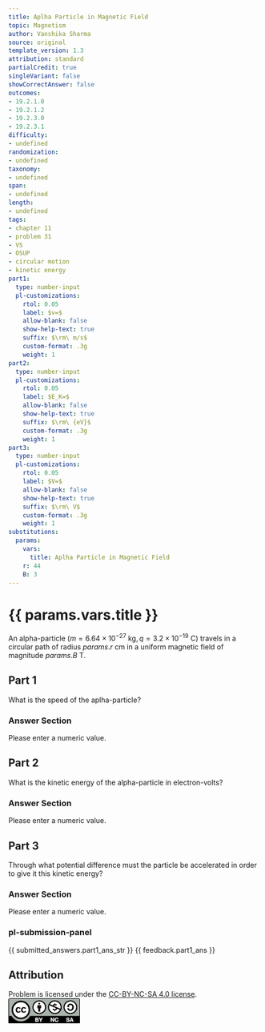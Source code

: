 ```yaml
---
title: Aplha Particle in Magnetic Field
topic: Magnetism
author: Vanshika Sharma
source: original
template_version: 1.3
attribution: standard
partialCredit: true
singleVariant: false
showCorrectAnswer: false
outcomes:
- 19.2.1.0
- 19.2.1.2
- 19.2.3.0
- 19.2.3.1
difficulty:
- undefined
randomization:
- undefined
taxonomy:
- undefined
span:
- undefined
length:
- undefined
tags:
- chapter 11
- problem 31
- VS
- OSUP
- circular motion
- kinetic energy
part1:
  type: number-input
  pl-customizations:
    rtol: 0.05
    label: $v=$
    allow-blank: false
    show-help-text: true
    suffix: $\rm\ m/s$
    custom-format: .3g
    weight: 1
part2:
  type: number-input
  pl-customizations:
    rtol: 0.05
    label: $E_K=$
    allow-blank: false
    show-help-text: true
    suffix: $\rm\ {eV}$
    custom-format: .3g
    weight: 1
part3:
  type: number-input
  pl-customizations:
    rtol: 0.05
    label: $V=$
    allow-blank: false
    show-help-text: true
    suffix: $\rm\ V$
    custom-format: .3g
    weight: 1
substitutions:
  params:
    vars:
      title: Aplha Particle in Magnetic Field
    r: 44
    B: 3
---
```

# {{ params.vars.title }}
An alpha-particle ($m = 6.64 \times 10^{-27} \textrm{ kg}, q = 3.2 \times 10^{-19} \textrm{ C}$) travels in a circular path of radius ${{params.r}} \textrm{ cm}$ in a uniform magnetic field of magnitude ${{params.B}} \textrm{ T}$.

## Part 1

What is the speed of the aplha-particle?

### Answer Section

Please enter a numeric value.

## Part 2

What is the kinetic energy of the alpha-particle in electron-volts?

### Answer Section

Please enter a numeric value.

## Part 3

Through what potential difference must the particle be accelerated in order to give it this kinetic energy?

### Answer Section

Please enter a numeric value.

### pl-submission-panel

{{ submitted_answers.part1_ans_str }}
{{ feedback.part1_ans }}

## Attribution

Problem is licensed under the [CC-BY-NC-SA 4.0 license](https://creativecommons.org/licenses/by-nc-sa/4.0/).<br> ![The Creative Commons 4.0 license requiring attribution-BY, non-commercial-NC, and share-alike-SA license.](https://raw.githubusercontent.com/firasm/bits/master/by-nc-sa.png)
